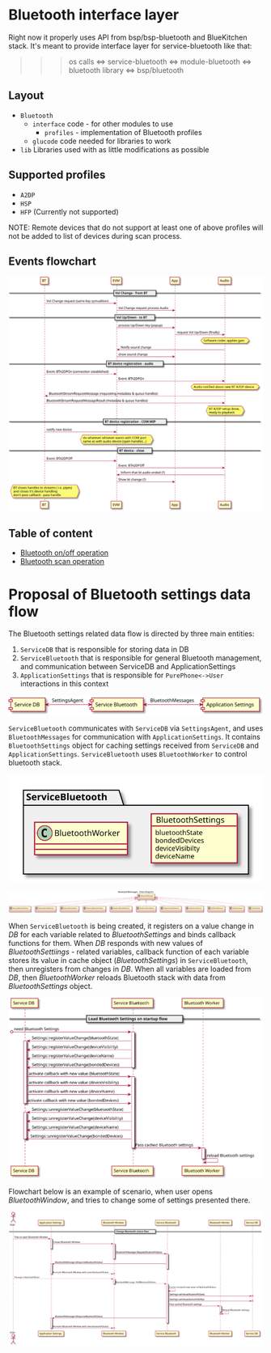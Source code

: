 # Bluetooth interface layer


Right now it properly uses API from bsp/bsp-bluetooth and BlueKitchen stack.
It's meant to provide interface layer for service-bluetooth like that:
>>> os calls <=> service-bluetooth <=> module-bluetooth <=> bluetooth library
>>>                                                     <=> bsp/bluetooth

## Layout
* `Bluetooth`
    * `interface` code - for other modules to use
        * `profiles` - implementation of Bluetooth profiles
    * `glucode` code needed for libraries to work
* `lib`
    Libraries used with as little modifications as possible

## Supported profiles
* `A2DP`
* `HSP`
* `HFP` (Currently not supported)

NOTE: Remote devices that do not support at least one of above profiles will not be added to list of devices during scan
process.

## Events flowchart
![Flowchart](./doc/Images/flowchart.svg)

## Table of content
- [Bluetooth on/off operation](./doc/bt_on_off.md)
- [Bluetooth scan operation](./doc/bt_scan.md)

# Proposal of Bluetooth settings data flow

The Bluetooth settings related data flow is directed by three main entities:
1. `ServiceDB` that is responsible for storing data in DB
2. `ServiceBluetooth` that is responsible for general Bluetooth management, and communication between ServiceDB and ApplicationSettings
3. `ApplicationSettings` that is responsible for `PurePhone<->User` interactions in this context

![bt_settings_basic_flowchart](./doc/Images/bt_settings_basic_flowchart.svg)

`ServiceBluetooth` communicates with `ServiceDB` via `SettingsAgent`, and uses `BluetoothMessages` for communication with `ApplicationSettings`.
It contains `BluetoothSettings` object for caching settings received from `ServiceDB` and `ApplicationSettings`.
`ServiceBluetooth` uses `BluetoothWorker` to control bluetooth stack.

![service_bt_internals](./doc/Images/service_bt_internals.svg)

![bt_messages_class_diagram](./doc/Images/bt_messages_class_diagram.svg)

When `ServiceBluetooth` is being created, it registers on a value change in *DB* for each variable related to *BluetoothSettings* and binds callback functions for them.
When *DB* responds with new values of *BluetoothSettiings* - related variables, callback function of each variable stores its value in cache object (*BluetoothSettings*) in `ServiceBluetooth`, then unregisters from changes in *DB*.
When all variables are loaded from *DB*, then *BluetoothWorker* reloads Bluetooth stack with data from *BluetoothSettings* object.

![load_bt_settings_from_db_on_service_start_flowchart](./doc/Images/load_bt_settings_from_db_on_service_start_flowchart.svg)


Flowchart below is an example of scenario, when user opens *BluetoothWindow*, and tries to change some of settings presented there.

![change_bt_status_flowchart](./doc/Images/change_bt_status_flowchart.svg)
